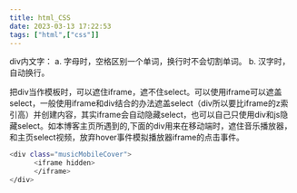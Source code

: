 ```yaml
---
title: html_CSS
date: 2023-03-13 17:22:53
tags: ["html",["css"]]
---
```

div内文字： 
a. 字母时，空格区别一个单词，换行时不会切割单词。
b. 汉字时，自动换行。
<!-- more -->
把div当作模板时，可以遮住iframe，遮不住select。可以使用iframe可以遮盖select，一般使用iframe和div结合的办法遮盖select（div所以要比iframe的z索引高）并创建内容，其实iframe会自动隐藏select，也可以自己只使用div和js隐藏select。如本博客主页所遇到的,下面的div用来在移动端时，遮住音乐播放器，和主页select视频，放弃hover事件模拟播放器iframe的点击事件。
```bash
<div class="musicMobileCover">
      <iframe hidden>
      </iframe>
</div>
```
